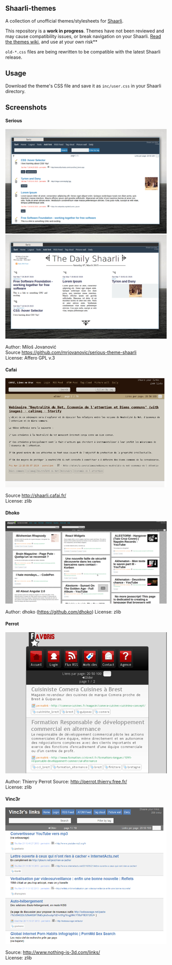 ## Shaarli-themes
A collection of unofficial themes/stylesheets for [Shaarli](https://github.com/shaarli/Shaarli).  

This repository is a **work in progress**. Themes have not been reviewed and may cause compatibility issues, or break navigation on your Shaarli. [Read the themes wiki](https://github.com/shaarli/shaarli-themes/wiki), and use at your own risk**

`old-*.css` files are being rewritten to be compatible with the latest Shaarli release.

## Usage

Download the theme's CSS file and save it as `inc/user.css` in your Shaarli directory.

## Screenshots

#### Serious
![serious theme scrot](serious.png)
![serious theme daily](serious_daily.png)

Author: Miloš Jovanović  
Source https://github.com/mrjovanovic/serious-theme-shaarli  
License: Affero GPL v.3  

#### Cafai
![](cafai.png)

Source http://shaarli.cafai.fr/  
License: zlib

#### Dhoko
![](dhoko.png)

Author: dhoko (https://github.com/dhoko)
License: zlib

#### Perrot
![](perrot.png)

Author: Thierry Perrot
Source: http://perrot.thierry.free.fr/  
License: zlib

#### Vinc3r
![](vinc3r.png)

Source: http://www.nothing-is-3d.com/links/  
License: zlib